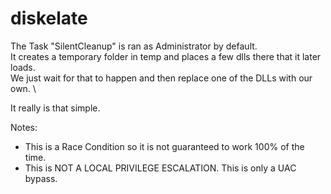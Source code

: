 # diskelate

The Task "SilentCleanup" is ran as Administrator by default. \
It creates a temporary folder in temp and places a few dlls there that it later loads. \
We just wait for that to happen and then replace one of the DLLs with our own. \

It really is that simple.

Notes:
- This is a Race Condition so it is not guaranteed to work 100% of the time.
- This is NOT A LOCAL PRIVILEGE ESCALATION. This is only a UAC bypass.

